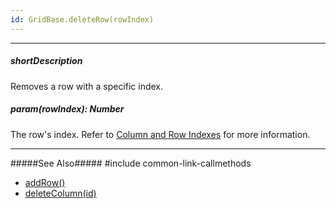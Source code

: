 ```yaml
---
id: GridBase.deleteRow(rowIndex)
---
```

---
##### shortDescription
Removes a row with a specific index.

##### param(rowIndex): Number
The row's index. Refer to [Column and Row Indexes](/Documentation/Guide/Widgets/{WidgetName}/Columns/Column_and_Row_Indexes/) for more information.

---
#####See Also#####
#include common-link-callmethods
- [addRow()]({basewidgetpath}/Methods/#addRow)
- [deleteColumn(id)]({basewidgetpath}/Methods/#deleteColumnid)